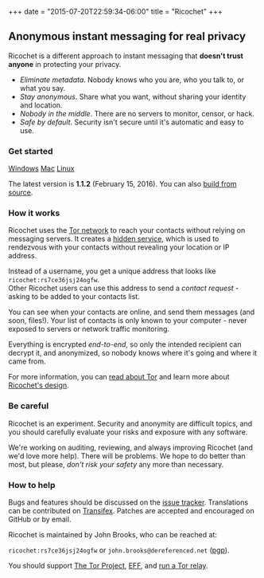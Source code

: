 +++
date = "2015-07-20T22:59:34-06:00"
title = "Ricochet"
+++

## Anonymous instant messaging for **real** privacy
Ricochet is a different approach to instant messaging that **doesn't trust anyone** in protecting your privacy.

* *Eliminate metadata*. Nobody knows who you are, who you talk to, or what you say.
* *Stay anonymous*. Share what you want, without sharing your identity and location.
* *Nobody in the middle*. There are no servers to monitor, censor, or hack.
* *Safe by default*. Security isn't secure until it's automatic and easy to use.


### Get started

<div>
<a id="download-btn" href="/releases/1.1.2/Ricochet-1.1.2.exe"><i class="icon-download"></i> Windows</a>
<a id="download-btn" href="/releases/1.1.2/Ricochet-1.1.2.dmg"><i class="icon-download"></i> Mac</a>
<a id="download-btn" href="/releases/1.1.2/"><i class="icon-download"></i> Linux</a>
</div>

The latest version is **1.1.2** (February 15, 2016). You can also [build from source](https://github.com/ricochet-im/ricochet/blob/master/BUILDING.md).

### How it works

Ricochet uses the [Tor network](https://www.torproject.org/about/overview.html.en) to reach your contacts without relying on messaging servers. It creates a [hidden service](https://www.torproject.org/docs/hidden-services.html.en), which is used to rendezvous with your contacts without revealing your location or IP address.

Instead of a username, you get a unique address that looks like `ricochet:rs7ce36jsj24ogfw`. <br>
Other Ricochet users can use this address to send a *contact request* - asking to be added to your contacts list.

You can see when your contacts are online, and send them messages (and soon, files!). Your list of contacts is only known to your computer - never exposed to servers or network traffic monitoring.

Everything is encrypted *end-to-end*, so only the intended recipient can decrypt it, and anonymized, so nobody knows where it's going and where it came from.

For more information, you can [read about Tor](https://www.torproject.org/about/overview.html.en) and learn more about [Ricochet's design](https://github.com/ricochet-im/ricochet/blob/master/doc/design.md).

### Be careful

Ricochet is an experiment. Security and anonymity are difficult topics, and you should carefully evaluate your risks and exposure with any software.

We're working on auditing, reviewing, and always improving Ricochet (and we'd love more help). There will be problems. We hope to do better than most, but please, *don't risk your safety* any more than necessary.

### How to help
Bugs and features should be discussed on the [issue tracker](https://github.com/ricochet-im/ricochet/issues). Translations can be contributed on [Transifex](https://www.transifex.com/projects/p/ricochet/). Patches are accepted and encouraged on GitHub or by email.

Ricochet is maintained by John Brooks, who can be reached at:

`ricochet:rs7ce36jsj24ogfw` or `john.brooks@dereferenced.net` ([pgp](/john-brooks.asc)).

You should support [The Tor Project](https://www.torproject.org/donate/donate.html.en), [EFF](https://www.eff.org/), and [run a Tor relay](https://www.torproject.org/docs/tor-relay-debian.html.en).
